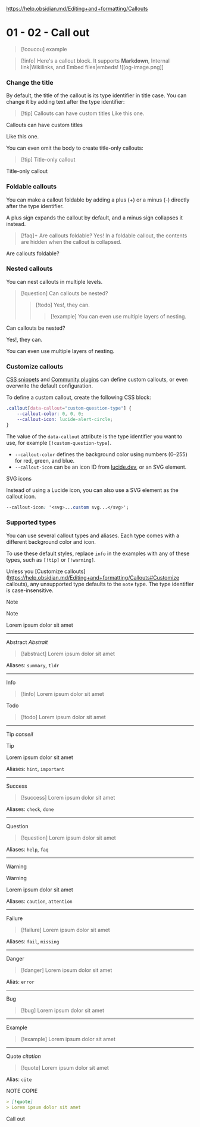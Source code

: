 https://help.obsidian.md/Editing+and+formatting/Callouts

# 01 - 02 - Call out

> [!coucou] example

> [!info]
> Here's a callout block.
> It supports **Markdown**, Internal link|Wikilinks, and Embed files|embeds!
> ![[og-image.png]]

### Change the title

By default, the title of the callout is its type identifier in title case. You can change it by adding text after the type identifier:


> [!tip] Callouts can have custom titles
> Like this one.


Callouts can have custom titles

Like this one.

You can even omit the body to create title-only callouts:


>[!tip] Title-only callout


Title-only callout

### Foldable callouts

You can make a callout foldable by adding a plus (+) or a minus (-) directly after the type identifier.

A plus sign expands the callout by default, and a minus sign collapses it instead.


> [!faq]+ Are callouts foldable?
> Yes! In a foldable callout, the contents are hidden when the callout is collapsed.


Are callouts foldable?

### Nested callouts

You can nest callouts in multiple levels.


> [!question] Can callouts be nested?
> > [!todo] Yes!, they can.
> > > [!example]  You can even use multiple layers of nesting.


Can callouts be nested?

Yes!, they can.

You can even use multiple layers of nesting.

### Customize callouts

[CSS snippets](https://help.obsidian.md/Extending+Obsidian/CSS+snippets) and [Community plugins](https://help.obsidian.md/Extending+Obsidian/Community+plugins) can define custom callouts, or even overwrite the default configuration.

To define a custom callout, create the following CSS block:

```css
.callout[data-callout="custom-question-type"] {
    --callout-color: 0, 0, 0;
    --callout-icon: lucide-alert-circle;
}
```

The value of the `data-callout` attribute is the type identifier you want to use, for example `[!custom-question-type]`.

- `--callout-color` defines the background color using numbers (0–255) for red, green, and blue.
- `--callout-icon` can be an icon ID from [lucide.dev](https://lucide.dev), or an SVG element.

SVG icons

Instead of using a Lucide icon, you can also use a SVG element as the callout icon.

```css
--callout-icon: '<svg>...custom svg...</svg>';
```

### Supported types

You can use several callout types and aliases. Each type comes with a different background color and icon.

To use these default styles, replace `info` in the examples with any of these types, such as `[!tip]` or `[!warning]`.

Unless you [Customize callouts](https://help.obsidian.md/Editing+and+formatting/Callouts#Customize callouts), any unsupported type defaults to the `note` type. The type identifier is case-insensitive.

Note


>[!note] 
> Lorem ipsum dolor sit amet


---

Abstract _Abstrait_


> [!abstract]
> Lorem ipsum dolor sit amet


Aliases: `summary`, `tldr`

---

Info


> [!info]
> Lorem ipsum dolor sit amet


Todo


> [!todo]
> Lorem ipsum dolor sit amet


---

Tip _conseil_


> [!tip]
> Lorem ipsum dolor sit amet


Aliases: `hint`, `important`

---

Success


> [!success]
> Lorem ipsum dolor sit amet


Aliases: `check`, `done`

---

Question


> [!question]
> Lorem ipsum dolor sit amet


Aliases: `help`, `faq`

---

Warning


> [!warning]
> Lorem ipsum dolor sit amet


Aliases: `caution`, `attention`

---

Failure


> [!failure]
> Lorem ipsum dolor sit amet


Aliases: `fail`, `missing`

---

Danger


> [!danger]
> Lorem ipsum dolor sit amet


Alias: `error`

---

Bug


> [!bug]
> Lorem ipsum dolor sit amet


---

Example


> [!example]
> Lorem ipsum dolor sit amet


---

Quote _citation_


> [!quote] 
> Lorem ipsum dolor sit amet


Alias: `cite`


NOTE COPIE
```md
> [!quote]
> Lorem ipsum dolor sit amet
```


Call out
